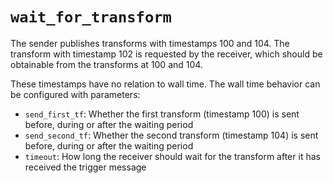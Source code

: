 # `wait_for_transform`

The sender publishes transforms with timestamps 100 and 104. The transform with timestamp 102 is requested by the receiver, which should be obtainable from the transforms at 100 and 104.

These timestamps have no relation to wall time. The wall time behavior can be configured with parameters:
* `send_first_tf`: Whether the first transform (timestamp 100) is sent before, during or after the waiting period
* `send_second_tf`: Whether the second transform (timestamp 104) is sent before, during or after the waiting period
* `timeout`: How long the receiver should wait for the transform after it has received the trigger message